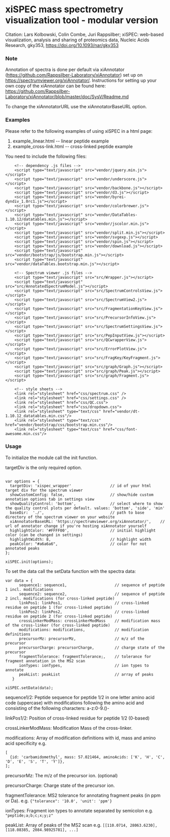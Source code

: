 # xiSPEC mass spectrometry visualization tool - modular version

Citation: Lars Kolbowski, Colin Combe, Juri Rappsilber; xiSPEC: web-based visualization, analysis and sharing of proteomics data, Nucleic Acids Research, gky353, https://doi.org/10.1093/nar/gky353

### Note

Annotation of spectra is done per default via xiAnnotator (https://github.com/Rappsilber-Laboratory/xiAnnotator) set up on https://spectrumviewer.org/xiAnnotator/. Instructions for setting up your own copy of the xiAnnotator can be found here: https://github.com/Rappsilber-Laboratory/xiAnnotator/blob/master/doc/SysV/Readme.md

To change the xiAnnotatorURL use the xiAnnotatorBaseURL option.


### Examples
Please refer to the following examples of using xiSPEC in a html page:
  1. example_linear.html 	-- linear peptide example
  2. example_cross-link.html 	-- cross-linked peptide example

You need to include the following files:
```
    <!-- dependency .js files -->
    <script type="text/javascript" src="vendor/jquery.min.js"></script>
    <script type="text/javascript" src="vendor/underscore.js"></script>
    <script type="text/javascript" src="vendor/backbone.js"></script>
    <script type="text/javascript" src="vendor/d3.js"></script>
    <script type="text/javascript" src="vendor/byrei-dyndiv_1.0rc1.js"></script>
    <script type="text/javascript" src="vendor/colorbrewer.js"></script>
    <script type="text/javascript" src="vendor/DataTables-1.10.12/datatables.min.js"></script>
    <script type="text/javascript" src="vendor/jscolor.min.js"></script>
    <script type="text/javascript" src="vendor/split.min.js"></script>
    <script type="text/javascript" src="vendor/svgexp.js"></script>
    <script type="text/javascript" src="vendor/spin.js"></script>
    <script type="text/javascript" src="vendor/download.js"></script>
    <script type="text/javascript" src="vendor/bootstrap/js/bootstrap.min.js"></script>
    <script type="text/javascript" src="vendor/dataTables.bootstrap.min.js"></script>

    <!-- Spectrum viewer .js files -->
    <script type="text/javascript" src="src/Wrapper.js"></script>
    <script type="text/javascript" src="src/AnnotatedSpectrumModel.js"></script>
    <script type="text/javascript" src="src/SpectrumControlsView.js"></script>
    <script type="text/javascript" src="src/SpectrumView2.js"></script>
    <script type="text/javascript" src="src/FragmentationKeyView.js"></script>
    <script type="text/javascript" src="src/PrecursorInfoView.js"></script>
    <script type="text/javascript" src="src/SpectrumSettingsView.js"></script>
    <script type="text/javascript" src="src/PepInputView.js"></script>
    <script type="text/javascript" src="src/QCwrapperView.js"></script>
    <script type="text/javascript" src="src/ErrorPlotView.js"></script>
    <script type="text/javascript" src="src/FragKey/KeyFragment.js"></script>
    <script type="text/javascript" src="src/graph/Graph.js"></script>
    <script type="text/javascript" src="src/graph/Peak.js"></script>
    <script type="text/javascript" src="src/graph/Fragment.js"></script>

    <!-- style sheets -->
    <link rel="stylesheet" href="css/spectrum.css" />
    <link rel="stylesheet" href="css/settings.css" />
    <link rel="stylesheet" href="css/QC.css">
    <link rel="stylesheet" href="css/dropdown.css">
    <link rel="stylesheet" type="text/css" href="vendor/dt-1.10.12_datatables.min.css"/>
    <link rel="stylesheet" type="text/css" href="vendor/bootstrap/css/bootstrap.min.css"/>
    <link rel="stylesheet" type="text/css" href="css/font-awesome.min.css"/>
```

### Usage

To initialize the module call the init function.

targetDiv is the only required option.

```

var options = {
  targetDiv: 'xispec_wrapper'                 // id of your html target div for the spectrum viewer
  showCustomConfig: false,                    // show/hide custom annotation options tab in settings view
  showQualityControl: 'bottom',               // select where to show the quality control plots per default. values: 'bottom', 'side', 'min'
  baseDir:  './',                             // path to base directory of the spectrum viewer on your website
  xiAnnotatorBaseURL: 'https://spectrumviewer.org/xiAnnotator/',    // url of annotator change if you're hosting xiAnnotator yourself
  highlightColor: '#FFFF00',                  // initial highlight color (can be changed in settings)
  highlightWidth: 8,                          // highlight width
  peakColor: "#a6a6a6",                       // color for not annotated peaks
};

xiSPEC.init(options);

```




To set the data call the setData function with the spectra data:
```
var data = {
      sequence1: sequence1,                     // sequence of peptide 1 incl. modifications
      sequence2: sequence2,                     // sequence of peptide 2 incl. modifications (for cross-linked peptide)
      linkPos1: linkPos1,                       // cross-linked residue on peptide 1 (for cross-linked peptide)
      linkPos2: linkPos2,                       // cross-linked residue on peptide 2 (for cross-linked peptide)
      crossLinkerModMass: crossLinkerModMass    // modification mass of the cross-linker (for cross-linked peptide)
      modifications: modifications,             // modification definitions
      precursorMz: precursorMz,                 // m/z of the precursor
      precursorCharge: precursorCharge,         // charge state of the precursor
      fragmentTolerance: fragmentTolerance;,    // tolerance for fragment annotation in the MS2 scan
      ionTypes: ionTypes,                       // ion types to annotate
      peakList: peakList                        // array of peaks
   }

xiSPEC.setData(data);
```

sequence1/2: Peptide sequence for peptide 1/2 in one letter amino acid code (uppercase) with modifications following the amino acid and consisting of the following characters: a-z:0-9.()\-

linkPos1/2: Position of cross-linked residue for peptide 1/2 (0-based)

crossLinkerModMass: Modification Mass of the cross-linker.

modifications: Array of modification definitions with id, mass and amino acid specificity e.g.
```
[
  {id: 'carbamidomethyl', mass: 57.021464, aminoAcids: ['K', 'H', 'C', 'D', 'E', 'S', 'T', 'Y']},
];
```

precursorMz: The m/z of the precursor ion. (optional)

precursorCharge: Charge state of the precursor ion.

fragmentTolerance: MS2 tolerance for annotating fragment peaks (in ppm or Da). e.g. ```{"tolerance": '10.0', 'unit': 'ppm'}```

ionTypes: Fragment ion types to annotate separated by semicolon e.g. ```"peptide;a;b;c;x;y;z"```

peakList: Array of peaks of the MS2 scan e.g. ```[[110.0714, 28063.6230], [118.08385, 2084.98925781], ...]```
